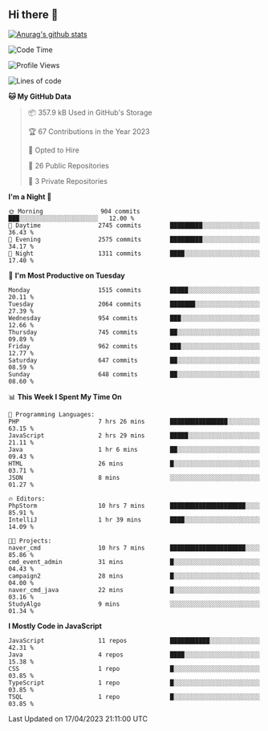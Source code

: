 ## Hi there 👋

[![Anurag's github stats](https://github-readme-stats.vercel.app/api?username=Songwonseok)](https://github.com/anuraghazra/github-readme-stats)



<!--START_SECTION:waka-->
![Code Time](http://img.shields.io/badge/Code%20Time-2%2C191%20hrs%2033%20mins-blue)

![Profile Views](http://img.shields.io/badge/Profile%20Views-0-blue)

![Lines of code](https://img.shields.io/badge/From%20Hello%20World%20I%27ve%20Written-35.0%20million%20lines%20of%20code-blue)

**🐱 My GitHub Data** 

> 📦 357.9 kB Used in GitHub's Storage 
 > 
> 🏆 67 Contributions in the Year 2023
 > 
> 💼 Opted to Hire
 > 
> 📜 26 Public Repositories 
 > 
> 🔑 3 Private Repositories 
 > 
**I'm a Night 🦉** 

```text
🌞 Morning                904 commits         ███░░░░░░░░░░░░░░░░░░░░░░   12.00 % 
🌆 Daytime                2745 commits        █████████░░░░░░░░░░░░░░░░   36.43 % 
🌃 Evening                2575 commits        █████████░░░░░░░░░░░░░░░░   34.17 % 
🌙 Night                  1311 commits        ████░░░░░░░░░░░░░░░░░░░░░   17.40 % 
```
📅 **I'm Most Productive on Tuesday** 

```text
Monday                   1515 commits        █████░░░░░░░░░░░░░░░░░░░░   20.11 % 
Tuesday                  2064 commits        ███████░░░░░░░░░░░░░░░░░░   27.39 % 
Wednesday                954 commits         ███░░░░░░░░░░░░░░░░░░░░░░   12.66 % 
Thursday                 745 commits         ██░░░░░░░░░░░░░░░░░░░░░░░   09.89 % 
Friday                   962 commits         ███░░░░░░░░░░░░░░░░░░░░░░   12.77 % 
Saturday                 647 commits         ██░░░░░░░░░░░░░░░░░░░░░░░   08.59 % 
Sunday                   648 commits         ██░░░░░░░░░░░░░░░░░░░░░░░   08.60 % 
```


📊 **This Week I Spent My Time On** 

```text
💬 Programming Languages: 
PHP                      7 hrs 26 mins       ████████████████░░░░░░░░░   63.15 % 
JavaScript               2 hrs 29 mins       █████░░░░░░░░░░░░░░░░░░░░   21.11 % 
Java                     1 hr 6 mins         ██░░░░░░░░░░░░░░░░░░░░░░░   09.43 % 
HTML                     26 mins             █░░░░░░░░░░░░░░░░░░░░░░░░   03.71 % 
JSON                     8 mins              ░░░░░░░░░░░░░░░░░░░░░░░░░   01.27 % 

🔥 Editors: 
PhpStorm                 10 hrs 7 mins       █████████████████████░░░░   85.91 % 
IntelliJ                 1 hr 39 mins        ████░░░░░░░░░░░░░░░░░░░░░   14.09 % 

🐱‍💻 Projects: 
naver_cmd                10 hrs 7 mins       █████████████████████░░░░   85.86 % 
cmd_event_admin          31 mins             █░░░░░░░░░░░░░░░░░░░░░░░░   04.43 % 
campaign2                28 mins             █░░░░░░░░░░░░░░░░░░░░░░░░   04.00 % 
naver_cmd_java           22 mins             █░░░░░░░░░░░░░░░░░░░░░░░░   03.16 % 
StudyAlgo                9 mins              ░░░░░░░░░░░░░░░░░░░░░░░░░   01.34 % 
```

**I Mostly Code in JavaScript** 

```text
JavaScript               11 repos            ███████████░░░░░░░░░░░░░░   42.31 % 
Java                     4 repos             ████░░░░░░░░░░░░░░░░░░░░░   15.38 % 
CSS                      1 repo              █░░░░░░░░░░░░░░░░░░░░░░░░   03.85 % 
TypeScript               1 repo              █░░░░░░░░░░░░░░░░░░░░░░░░   03.85 % 
TSQL                     1 repo              █░░░░░░░░░░░░░░░░░░░░░░░░   03.85 % 
```




 Last Updated on 17/04/2023 21:11:00 UTC
<!--END_SECTION:waka-->
